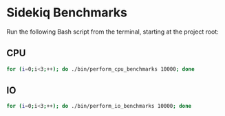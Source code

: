 # Sidekiq Benchmarks

Run the following Bash script from the terminal, starting at the project root:

## CPU
```bash
for (i=0;i<3;++); do ./bin/perform_cpu_benchmarks 10000; done
```

## IO
```bash
for (i=0;i<3;++); do ./bin/perform_io_benchmarks 10000; done
```

